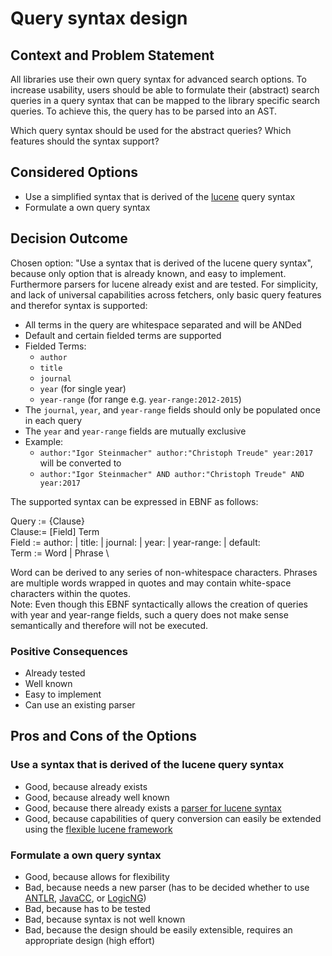 # Query syntax design

## Context and Problem Statement

All libraries use their own query syntax for advanced search options. To increase usability, users should be able to formulate their (abstract) search queries in a query syntax that can be mapped to the library specific search queries. To achieve this, the query has to be parsed into an AST.

Which query syntax should be used for the abstract queries?
Which features should the syntax support?

## Considered Options

* Use a simplified syntax that is derived of the [lucene](https://lucene.apache.org/core/8_6_1/queryparser/org/apache/lucene/queryparser/classic/package-summary.html) query syntax
* Formulate a own query syntax

## Decision Outcome

Chosen option: "Use a syntax that is derived of the lucene query syntax", because only option that is already known, and easy to implement.
Furthermore parsers for lucene already exist and are tested.
For simplicity, and lack of universal capabilities across fetchers, only basic query features and therefor syntax is supported:

* All terms in the query are whitespace separated and will be ANDed
* Default and certain fielded terms are supported
* Fielded Terms:
  * `author`
  * `title`
  * `journal`
  * `year` (for single year)
  * `year-range` (for range e.g. `year-range:2012-2015`)
* The `journal`, `year`, and `year-range` fields should only be populated once in each query
* The `year` and `year-range` fields are mutually exclusive
* Example:
  * `author:"Igor Steinmacher" author:"Christoph Treude" year:2017` will be converted to
  * `author:"Igor Steinmacher" AND author:"Christoph Treude" AND year:2017`

The supported syntax can be expressed in EBNF as follows:

Query := {Clause} \
Clause:= \[Field\] Term \
Field := author: | title: | journal: | year: | year-range: | default:\
Term  := Word | Phrase \

Word can be derived to any series of non-whitespace characters.
Phrases are multiple words wrapped in quotes and may contain white-space characters within the quotes.\
Note: Even though this EBNF syntactically allows the creation of queries with year and year-range fields,
such a query does not make sense semantically and therefore will not be executed.

### Positive Consequences

* Already tested
* Well known
* Easy to implement
* Can use an existing parser

## Pros and Cons of the Options

### Use a syntax that is derived of the lucene query syntax

* Good, because already exists
* Good, because already well known
* Good, because there already exists a [parser for lucene syntax](https://lucene.apache.org/core/8_0_0/queryparser/org/apache/lucene/queryparser/flexible/standard/StandardQueryParser.html)
* Good, because capabilities of query conversion can easily be extended using the [flexible lucene framework](https://lucene.apache.org/core/8_0_0/queryparser/org/apache/lucene/queryparser/flexible/core/package-summary.html)

### Formulate a own query syntax

* Good, because allows for flexibility
* Bad, because needs a new parser (has to be decided whether to use [ANTLR](https://www.antlr.org/), [JavaCC](https://javacc.github.io/javacc/), or [LogicNG](https://github.com/logic-ng/LogicNG))
* Bad, because has to be tested
* Bad, because syntax is not well known
* Bad, because the design should be easily extensible, requires an appropriate design (high effort)

